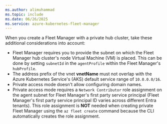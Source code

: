 ```yaml
---
ms.author: alimuhammad
ms.topic: include
ms.date: 06/26/2025
ms.service: azure-kubernetes-fleet-manager
---
```


When you create a Fleet Manager with a private hub cluster, take these additional considerations into account:
- Fleet Manager requires you to provide the subnet on which the Fleet Manager hub cluster's node Virtual Machine (VM) is placed. This can be done by setting `subnetId` in the `agentProfile` within the Fleet Manager's `hubProfile`.
-  The address prefix of the vnet **vnetName** must not overlap with the Azure Kubernetes Service's (AKS) default service range of `10.0.0.0/16`.
- Private access mode doesn't allow configuring domain names.
- Private access mode requires a `Network Contributor` role assignment on the agent subnet for Fleet Manager's first party service principal (Fleet Manager's first party service principal ID varies across different Entra tenants). This role assignment is **NOT** needed when creating private Fleet Manager using the `az fleet create` command because the CLI automatically creates the role assignment.
